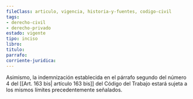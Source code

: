 ```yaml
---
fileClass: articulo, vigencia, historia-y-fuentes, codigo-civil
tags:
- derecho-civil
- derecho-privado
estado: vigente
tipo: inciso
libro:
titulo:
parrafo:
corriente-juridica:
---
```

Asimismo, la indemnización establecida en el párrafo segundo del número 4 del [[Art. 163 bis| artículo 163 bis]] del Código del Trabajo estará sujeta a los mismos límites precedentemente señalados.